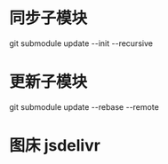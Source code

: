 # 同步子模块
git submodule update --init --recursive
# 更新子模块
git submodule update --rebase --remote

# 图床 jsdelivr

